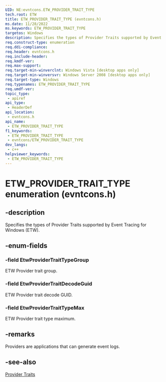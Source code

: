 ```yaml
---
UID: NE:evntcons.ETW_PROVIDER_TRAIT_TYPE
tech.root: ETW
title: ETW_PROVIDER_TRAIT_TYPE (evntcons.h)
ms.date: 11/28/2022
ms.keywords: ETW_PROVIDER_TRAIT_TYPE
targetos: Windows
description: Specifies the types of Provider Traits supported by Event Tracing for Windows (ETW).
req.construct-type: enumeration
req.ddi-compliance: 
req.header: evntcons.h
req.include-header: 
req.kmdf-ver: 
req.max-support: 
req.target-min-winverclnt: Windows Vista [desktop apps only]
req.target-min-winversvr: Windows Server 2008 [desktop apps only]
req.target-type: Windows
req.typenames: ETW_PROVIDER_TRAIT_TYPE
req.umdf-ver: 
topic_type:
 - apiref
api_type:
 - HeaderDef
api_location:
 - evntcons.h
api_name:
 - ETW_PROVIDER_TRAIT_TYPE
f1_keywords:
 - ETW_PROVIDER_TRAIT_TYPE
 - evntcons/ETW_PROVIDER_TRAIT_TYPE
dev_langs:
 - c++
helpviewer_keywords:
 - ETW_PROVIDER_TRAIT_TYPE
---
```


# ETW_PROVIDER_TRAIT_TYPE enumeration (evntcons.h)


## -description

Specifies the types of Provider Traits supported by Event Tracing for Windows (ETW).

## -enum-fields

### -field EtwProviderTraitTypeGroup

ETW Provider trait group.

### -field EtwProviderTraitDecodeGuid

ETW Provider trait decode GUID.

### -field EtwProviderTraitTypeMax

ETW Provider trait type maximum.

## -remarks

Providers are applications that can generate event logs.

## -see-also

[Provider Traits](/windows/win32/etw/provider-traits)

